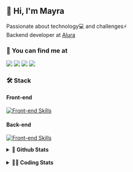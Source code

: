 ## 👋 Hi, I'm Mayra

Passionate about technology💻 and challenges⚡  
Backend developer at [Alura](https://www.alura.com.br)   

### 💬 You can find me at

<a href="https://mayra.dev" target="_blank" rel="noopener"><img src="https://img.shields.io/badge/-mayra.dev-005FED?style=flat&logo=Google-chrome&logoColor=white"/></a>
<a href="https://linkedin.com/in/mayraamaral" target="_blank" rel="noopener"><img src="https://img.shields.io/badge/-/mayraamaral-0077B5?style=flat&logo=Linkedin&logoColor=white"/></a>
<a href="mailto:mayra@mayra.dev" target="_blank" rel="noopener"><img src="https://img.shields.io/badge/-mayra@mayra.dev-D14836?style=flat&logo=Gmail&logoColor=white"/></a>
<a href="" target="_blank" rel="noopener"><img src="https://img.shields.io/badge/-mayraamaral-7289DA?style=flat&logo=Discord&logoColor=white"/></a>

### 🛠️ Stack
#### Front-end

[![Front-end Skills](https://skillicons.dev/icons?i=react,next,angular,redux,styledcomponents,html,css,sass,js,ts,figma)](https://skillicons.dev)
#### Back-end

[![Front-end Skills](https://skillicons.dev/icons?i=java,spring,hibernate,aws,idea,postgres,mysql,git,linux,bash,nodejs,docker,kubernetes,jenkins)](https://skillicons.dev)


<details>
    <summary><strong>📌 Github Stats</strong></summary>
    <br />
    <div align="center">
        <table>
      <td><img height="160em" src="https://github-readme-stats.vercel.app/api?username=mayraamaral&show_icons=true&theme=algolia&hide_border=true&hide=stars&count_private=true" alt="Readme stats"></td>
      <td><img height="160em" src="https://github-readme-stats.vercel.app/api/top-langs/?username=mayraamaral&&layout=compact&&theme=algolia&hide_border=true&langs_count=6" alt="Language stats"></td>
       </table>
  </div> 
    

  <p align="center">
    <img src="https://github-readme-streak-stats.herokuapp.com?user=mayraamaral&theme=dark&hide_border=true&date_format=j%20M%5B%20Y%5D&locale=pt-br&background=050F2C&ring=0195DD&fire=23AA7D&currStreakLabel=23AA7D" alt="Streak stats">
  </p> 
</details>

<br />

<details>
  <summary><strong>👩‍💻 Coding Stats</strong></summary>
  <br />
  
  <!--START_SECTION:waka-->
![Code Time](http://img.shields.io/badge/Code%20Time-749%20hrs%2018%20mins-blue)

**🐱 My GitHub Data** 

> 📦 589.3 kB Used in GitHub's Storage 
 > 
> 🏆 281 Contributions in the Year 2025
 > 
> 🚫 Not Opted to Hire
 > 
> 📜 64 Public Repositories 
 > 
> 🔑 33 Private Repositories 
 > 
**I'm an Early 🐤** 

```text
🌞 Morning                17830 commits       ██████░░░░░░░░░░░░░░░░░░░   23.11 % 
🌆 Daytime                45101 commits       ███████████████░░░░░░░░░░   58.45 % 
🌃 Evening                13947 commits       █████░░░░░░░░░░░░░░░░░░░░   18.08 % 
🌙 Night                  283 commits         ░░░░░░░░░░░░░░░░░░░░░░░░░   00.37 % 
```
📅 **I'm Most Productive on Wednesday** 

```text
Monday                   15607 commits       █████░░░░░░░░░░░░░░░░░░░░   20.23 % 
Tuesday                  10718 commits       ███░░░░░░░░░░░░░░░░░░░░░░   13.89 % 
Wednesday                20373 commits       ███████░░░░░░░░░░░░░░░░░░   26.40 % 
Thursday                 15861 commits       █████░░░░░░░░░░░░░░░░░░░░   20.56 % 
Friday                   13852 commits       ████░░░░░░░░░░░░░░░░░░░░░   17.95 % 
Saturday                 310 commits         ░░░░░░░░░░░░░░░░░░░░░░░░░   00.40 % 
Sunday                   440 commits         ░░░░░░░░░░░░░░░░░░░░░░░░░   00.57 % 
```


📊 **This Week I Spent My Time On** 

```text
🕑︎ Time Zone: America/Sao_Paulo

💬 Programming Languages: 
Java                     3 hrs 32 mins       ███████████████░░░░░░░░░░   61.55 % 
SQL                      1 hr 32 mins        ███████░░░░░░░░░░░░░░░░░░   26.85 % 
JavaScript               30 mins             ██░░░░░░░░░░░░░░░░░░░░░░░   08.89 % 
JSP                      5 mins              ░░░░░░░░░░░░░░░░░░░░░░░░░   01.58 % 
Markdown                 2 mins              ░░░░░░░░░░░░░░░░░░░░░░░░░   00.78 % 

🔥 Editors: 
IntelliJ IDEA            5 hrs 15 mins       ███████████████████████░░   91.16 % 
VS Code                  30 mins             ██░░░░░░░░░░░░░░░░░░░░░░░   08.84 % 

💻 Operating System: 
Linux                    5 hrs 45 mins       █████████████████████████   100.00 % 
```

**I Mostly Code in Java** 

```text
Java                     126 repos           ███████░░░░░░░░░░░░░░░░░░   28.12 % 
JavaScript               102 repos           ██████░░░░░░░░░░░░░░░░░░░   22.77 % 
TypeScript               84 repos            █████░░░░░░░░░░░░░░░░░░░░   18.75 % 
Python                   4 repos             ░░░░░░░░░░░░░░░░░░░░░░░░░   00.89 % 
Dockerfile               1 repo              ░░░░░░░░░░░░░░░░░░░░░░░░░   00.22 % 
```




 Last Updated on 18/02/2025 19:19:30 UTC
<!--END_SECTION:waka-->

</details>
